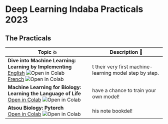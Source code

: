 # Deep Learning Indaba Practicals 2023

## The Practicals

| Topic 💥 | Description 📘 |
|----------|----------------|
| **Dive into Machine Learning: Learning by Implementing** <br> [English](#) ![Open in Colab](https://colab.research.google.com/assets/colab-badge.svg) <br> [French](#) ![Open in Colab](https://colab.research.google.com/assets/colab-badge.svg) | t their very first machine-learning model step by step. |
| **Machine Learning for Biology: Learning the Language of Life** <br> [Open in Colab](#) ![Open in Colab](https://colab.research.google.com/assets/colab-badge.svg) | have a chance to train your own model! |
| **Atsou Biology: Pytorch** <br> [Open in Colab](#) ![Open in Colab](https://colab.research.google.com/assets/colab-badge.svg) | his note bookdel! |

